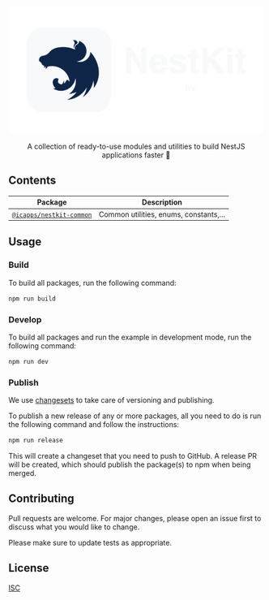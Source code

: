 <p align="center">
    <picture>
        <source media="(prefers-color-scheme: dark)" srcset="docs/images/logo/dark.png">
        <source media="(prefers-color-scheme: light)" srcset="docs/images/logo/light.png">
        <img src="docs/images/logo/dark.png" alt="NestKit" width="500">
    </picture>
</p>

<p align="center">
    A collection of ready-to-use modules and utilities to build NestJS applications faster 🚀
</p>

## Contents

| Package                                                                                 | Description                            |
| --------------------------------------------------------------------------------------- | -------------------------------------- |
| [`@icapps/nestkit-common`](https://github.com/icapps/NestKit/tree/main/packages/common) | Common utilities, enums, constants,... |

## Usage

### Build

To build all packages, run the following command:

```bash
npm run build
```

### Develop

To build all packages and run the example in development mode, run the following command:

```bash
npm run dev
```

### Publish

We use [changesets](https://github.com/changesets/changesets) to take care of versioning and publishing.

To publish a new release of any or more packages, all you need to do is run the following command and follow the instructions:

```bash
npm run release
```

This will create a changeset that you need to push to GitHub. A release PR will be created, which should publish the package(s) to npm when being merged.

## Contributing

Pull requests are welcome. For major changes, please open an issue first
to discuss what you would like to change.

Please make sure to update tests as appropriate.

## License

[ISC](LICENSE)

